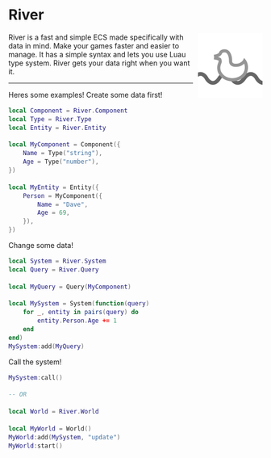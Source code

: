 # River

<img align="right" src="assets/Duck-1.png" width="128px" style="margin-left: 10px;">

River is a fast and simple ECS made specifically with data in mind.
Make your games faster and easier to manage. It has a simple syntax and lets you use Luau type system. River gets your data right when you want it.

---

Heres some examples!
Create some data first!

```lua
local Component = River.Component
local Type = River.Type
local Entity = River.Entity

local MyComponent = Component({
    Name = Type("string"),
    Age = Type("number"),
})

local MyEntity = Entity({
    Person = MyComponent({
        Name = "Dave",
        Age = 69,
    }),
})
```

Change some data!

```lua
local System = River.System
local Query = River.Query

local MyQuery = Query(MyComponent)

local MySystem = System(function(query)
    for _, entity in pairs(query) do
        entity.Person.Age += 1
    end
end)
MySystem:add(MyQuery)
```

Call the system!

```lua
MySystem:call()

-- OR

local World = River.World

local MyWorld = World()
MyWorld:add(MySystem, "update")
MyWorld:start()
```
